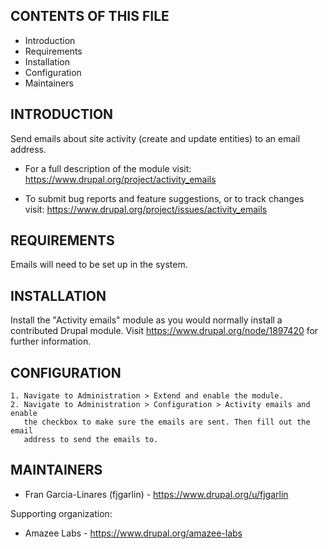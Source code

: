 CONTENTS OF THIS FILE
---------------------

 * Introduction
 * Requirements
 * Installation
 * Configuration
 * Maintainers


INTRODUCTION
------------

Send emails about site activity (create and update entities) to an email 
address.

 * For a full description of the module visit:
   https://www.drupal.org/project/activity_emails

 * To submit bug reports and feature suggestions, or to track changes visit:
   https://www.drupal.org/project/issues/activity_emails


REQUIREMENTS
------------

Emails will need to be set up in the system.


INSTALLATION
------------

Install the "Activity emails" module as you would normally install a contributed
Drupal module. Visit https://www.drupal.org/node/1897420 for further
information.



CONFIGURATION
-------------

    1. Navigate to Administration > Extend and enable the module.
    2. Navigate to Administration > Configuration > Activity emails and enable
       the checkbox to make sure the emails are sent. Then fill out the email
       address to send the emails to.



MAINTAINERS
-----------

 * Fran Garcia-Linares (fjgarlin) - https://www.drupal.org/u/fjgarlin

Supporting organization:

 * Amazee Labs - https://www.drupal.org/amazee-labs

